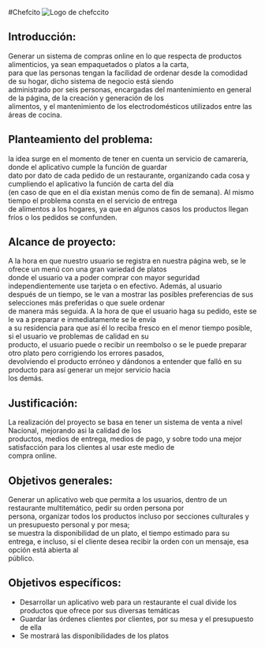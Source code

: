 #Chefcito
![Logo de chefccito](https://github.com/HailChefcito/Chefcito/assets/124916979/984139d2-be65-44f1-8411-f72f4d9273eb)

## Introducción:
  
  Generar un sistema de compras online en lo que respecta de productos alimenticios, ya sean empaquetados o platos a la carta, <br>
  para que las personas tengan la facilidad de ordenar desde la comodidad de su hogar, dicho sistema de negocio está siendo <br>
  administrado por seis personas, encargadas del mantenimiento en general de la página, de la creación y generación de los <br>
  alimentos, y el mantenimiento de los electrodomésticos utilizados entre las áreas de cocina.
  
## Planteamiento del problema:

  la idea surge en el momento de tener en cuenta un servicio de camarería, donde el aplicativo cumple la función de guardar <br>
  dato por dato de cada pedido de un restaurante, organizando cada cosa y cumpliendo el aplicativo la función de carta del día <br>
  (en caso de que en el día existan menús como de fin de semana). Al mismo tiempo el problema consta en el servicio de entrega <br>
  de alimentos a los hogares, ya que en algunos casos los productos llegan fríos o los pedidos se confunden.

## Alcance de proyecto:

  A la hora en que nuestro usuario se registra en nuestra página web, se le ofrece un menú con una gran variedad de platos <br>
  donde el usuario va a poder comprar con mayor seguridad independientemente use tarjeta o en efectivo. Además, al usuario <br>
  después de un tiempo, se le van a mostrar las posibles preferencias de sus selecciones más preferidas o que suele ordenar <br>
  de manera más seguida. A la hora de que el usuario haga su pedido, este se le va a preparar e inmediatamente se le envía <br>
  a su residencia para que así él lo reciba fresco en el menor tiempo posible, si el usuario ve problemas de calidad en su <br>
  producto, el usuario puede o recibir un reembolso o se le puede preparar otro plato pero corrigiendo los errores pasados, <br>
  devolviendo el producto erróneo y dándonos a entender que falló en su producto para así generar un mejor servicio hacia <br>
  los demás.

## Justificación:

  La realización del proyecto se basa en tener un sistema de venta a nivel Nacional, mejorando asi la calidad de los <br>
  productos, medios de entrega, medios de pago, y sobre todo una mejor satisfacción para los clientes al usar este medio de <br>
  compra online.

## Objetivos generales:

  Generar un aplicativo web que permita a los usuarios, dentro de un restaurante multitemático, pedir su orden persona por <br>
  persona, organizar todos los productos incluso por secciones culturales y un presupuesto personal y por mesa; <br>
  se muestra la disponibilidad de un plato, el tiempo 
  estimado para su entrega, e incluso, si el cliente desea recibir la orden con un mensaje, esa opción está abierta al <br>
  público.

## Objetivos específicos:

  * Desarrollar un aplicativo web para un restaurante el cual divide los productos que ofrece por sus diversas temáticas
  * Guardar las órdenes clientes por clientes, por su mesa y el presupuesto de ella
  * Se mostrará las disponibilidades de los platos



  
